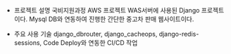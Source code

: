 - 프로젝트 설명
국비지원과정 AWS 프로젝트 WAS서버에 사용된 Django 프로젝트이다.
Mysql DB와 연동하여 진행한 간단한 중고차 판매 웹사이트이다.

- 주요 사용 기술
django_dbrouter, django_cacheops, django-redis-sessions, Code Deploy와 연동한 CI/CD 작업
